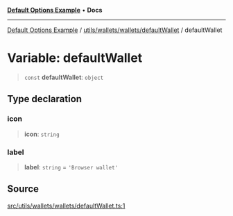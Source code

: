 [**Default Options Example**](../../../../../README.md) • **Docs**

***

[Default Options Example](../../../../../modules.md) / [utils/wallets/wallets/defaultWallet](../README.md) / defaultWallet

# Variable: defaultWallet

> `const` **defaultWallet**: `object`

## Type declaration

### icon

> **icon**: `string`

### label

> **label**: `string` = `'Browser wallet'`

## Source

[src/utils/wallets/wallets/defaultWallet.ts:1](https://github.com/bgd-labs/fe-shared/blob/022d31eeb7e61eeffe2ddf65992458f822122ffc/src/utils/wallets/wallets/defaultWallet.ts#L1)
